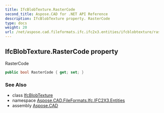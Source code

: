 ```yaml
---
title: IfcBlobTexture.RasterCode
second_title: Aspose.CAD for .NET API Reference
description: IfcBlobTexture property. RasterCode
type: docs
weight: 20
url: /net/aspose.cad.fileformats.ifc.ifc2x3.entities/ifcblobtexture/rastercode/
---
```

## IfcBlobTexture.RasterCode property

RasterCode

```csharp
public bool RasterCode { get; set; }
```

### See Also

* class [IfcBlobTexture](../)
* namespace [Aspose.CAD.FileFormats.Ifc.IFC2X3.Entities](../../ifcblobtexture/)
* assembly [Aspose.CAD](../../../)


